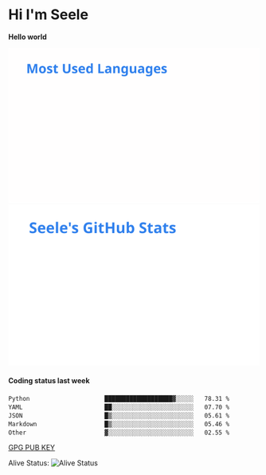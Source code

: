 <h1>Hi I'm Seele</h1>

<b>Hello world</b>

<img src='/assets/top-langs.svg' alt="Seele's github langs"> <img src='/assets/stats.svg' alt="Seele's github stats" >

<h4>Coding status last week </h4>

<!--START_SECTION:waka-->

```txt
Python                     ███████████████████▓░░░░░   78.31 %
YAML                       ██░░░░░░░░░░░░░░░░░░░░░░░   07.70 %
JSON                       █▒░░░░░░░░░░░░░░░░░░░░░░░   05.61 %
Markdown                   █▒░░░░░░░░░░░░░░░░░░░░░░░   05.46 %
Other                      ▓░░░░░░░░░░░░░░░░░░░░░░░░   02.55 %
```

<!--END_SECTION:waka-->

[GPG PUB KEY](https://keys.openpgp.org/vks/v1/by-fingerprint/3FCE91BF5B9666B55B67213C4C57B7824A5B6680)

Alive Status: ![Alive Status](https://hc.dvd.moe/b/2/8b44cecc-1f43-4449-9b4b-9c7fd754673c.svg)
